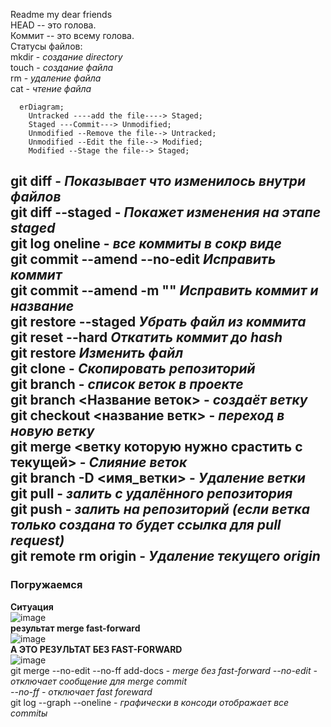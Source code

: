 Readme my dear friends  
HEAD -- это голова.  
Коммит -- это всему голова.  
Статусы файлов:  
mkdir - *создание directory*  
touch - *создание файла*  
rm - *удаление файла*  
cat - *чтение файла*  
```mermaid
  erDiagram;
    Untracked ----add the file----> Staged;
    Staged ---Commit---> Unmodified;
    Unmodified --Remove the file--> Untracked;
    Unmodified --Edit the file--> Modified;
    Modified --Stage the file--> Staged;
```
git diff - *Показывает что изменилось внутри файлов*  
git diff --staged - *Покажет изменения на этапе staged*  
git log oneline - *все коммиты в сокр виде*  
git commit --amend --no-edit *Исправить коммит*  
git commit --amend -m "" *Исправить коммит и название*  
git restore --staged <file> *Убрать файл из коммита*  
git reset --hard <commit hash> *Откатить коммит до hash*  
git restore <file> *Изменить файл*  
git clone <SSH> - *Скопировать репозиторий*  
git branch - *список веток в проекте*  
git branch <Название веток> - *создаёт ветку*  
git checkout <название ветк> - *переход в новую ветку*  
git merge <ветку которую нужно срастить с текущей> - *Слияние веток*  
git branch -D <имя_ветки> - *Удаление ветки*  
git pull - *залить с удалённого репозитория*  
git push - *залить на репозиторий (если ветка только создана то будет ссылка для pull request)*  
git remote rm origin - *Удаление текущего origin*  
---  
### Погружаемся  
**Ситуация**  
![image](https://github.com/AlekseyJaba/YandexGit/assets/113855518/19ea1154-ede8-4dba-9172-b02995065ba1)  
**результат merge fast-forward**  
![image](https://github.com/AlekseyJaba/YandexGit/assets/113855518/2435433f-7d06-43d5-a3cf-fe9f15369c40)  
**А ЭТО РЕЗУЛЬТАТ БЕЗ FAST-FORWARD**  
![image](https://github.com/AlekseyJaba/YandexGit/assets/113855518/479b6f14-a401-4bba-8c27-a40934f1fff3)  
git merge --no-edit --no-ff add-docs - *merge без fast-forward*
*--no-edit - отключает сообщение для merge commit*  
*--no-ff - отключает fast foreward*  
git log --graph --oneline - *графически в консоди отображает все commitы*  

